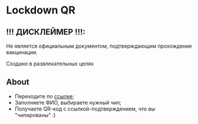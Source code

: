 # Lockdown QR
## !!! ДИСКЛЕЙМЕР !!!:
Не является официальным документом, подтверждающим прохождение вакцинации.

Создано в развлекательных целях

## About 
* Переходите по [ссылке](http://www.3.65.38.102:5000);
* Заполняете ФИО, выбираете нужный чип;
* Получаете QR-код с ссылкой-подтверждением, что вы "чипированы" :)
